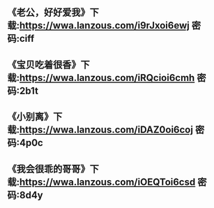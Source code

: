 ## 
##  《老公，好好爱我》下载:https://wwa.lanzous.com/i9rJxoi6ewj 密码:ciff

## 《宝贝吃着很香》下载:https://wwa.lanzous.com/iRQcioi6cmh 密码:2b1t


## 《小别离》下载:https://wwa.lanzous.com/iDAZ0oi6coj 密码:4p0c


## 《我会很乖的哥哥》下载:https://wwa.lanzous.com/iOEQToi6csd 密码:8d4y
